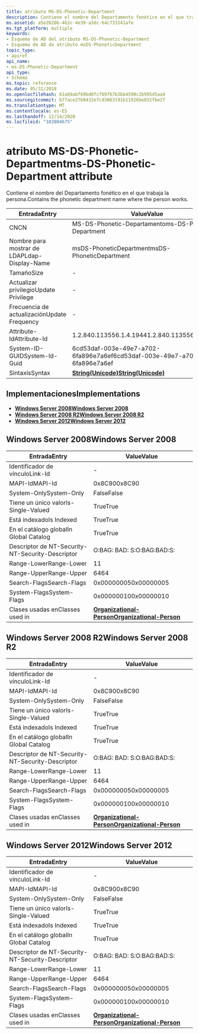 ```yaml
---
title: atributo MS-DS-Phonetic-Department
description: Contiene el nombre del Departamento fonético en el que trabaja la persona.
ms.assetid: a5e2820b-462c-4e39-a3dc-64c733141afe
ms.tgt_platform: multiple
keywords:
- Esquema de AD del atributo MS-DS-Phonetic-Department
- Esquema de AD de atributo msDS-PhoneticDepartment
topic_type:
- apiref
api_name:
- ms-DS-Phonetic-Department
api_type:
- Schema
ms.topic: reference
ms.date: 05/31/2018
ms.openlocfilehash: 61a69abf69bd0fcf69767b3bb4590c2b995d5aa4
ms.sourcegitcommit: b77ace27b0432e7cd3863191b11926be032fbe2f
ms.translationtype: MT
ms.contentlocale: es-ES
ms.lasthandoff: 12/14/2020
ms.locfileid: "103804675"
---
```

# <a name="ms-ds-phonetic-department-attribute"></a><span data-ttu-id="12d82-105">atributo MS-DS-Phonetic-Department</span><span class="sxs-lookup"><span data-stu-id="12d82-105">ms-DS-Phonetic-Department attribute</span></span>

<span data-ttu-id="12d82-106">Contiene el nombre del Departamento fonético en el que trabaja la persona.</span><span class="sxs-lookup"><span data-stu-id="12d82-106">Contains the phonetic department name where the person works.</span></span>



| <span data-ttu-id="12d82-107">Entrada</span><span class="sxs-lookup"><span data-stu-id="12d82-107">Entry</span></span> | <span data-ttu-id="12d82-108">Value</span><span class="sxs-lookup"><span data-stu-id="12d82-108">Value</span></span> |
|-------------------|---------------------------------------------|
| <span data-ttu-id="12d82-109">CN</span><span class="sxs-lookup"><span data-stu-id="12d82-109">CN</span></span>                | <span data-ttu-id="12d82-110">MS-DS-Phonetic-Departamento</span><span class="sxs-lookup"><span data-stu-id="12d82-110">ms-DS-Phonetic-Department</span></span>                   |
| <span data-ttu-id="12d82-111">Nombre para mostrar de LDAP</span><span class="sxs-lookup"><span data-stu-id="12d82-111">Ldap-Display-Name</span></span> | <span data-ttu-id="12d82-112">msDS-PhoneticDepartment</span><span class="sxs-lookup"><span data-stu-id="12d82-112">msDS-PhoneticDepartment</span></span>                     |
| <span data-ttu-id="12d82-113">Tamaño</span><span class="sxs-lookup"><span data-stu-id="12d82-113">Size</span></span>              | \-                                          |
| <span data-ttu-id="12d82-114">Actualizar privilegio</span><span class="sxs-lookup"><span data-stu-id="12d82-114">Update Privilege</span></span>  | \-                                          |
| <span data-ttu-id="12d82-115">Frecuencia de actualización</span><span class="sxs-lookup"><span data-stu-id="12d82-115">Update Frequency</span></span>  | \-                                          |
| <span data-ttu-id="12d82-116">Attribute-Id</span><span class="sxs-lookup"><span data-stu-id="12d82-116">Attribute-Id</span></span>      | <span data-ttu-id="12d82-117">1.2.840.113556.1.4.1944</span><span class="sxs-lookup"><span data-stu-id="12d82-117">1.2.840.113556.1.4.1944</span></span>                     |
| <span data-ttu-id="12d82-118">System-ID-GUID</span><span class="sxs-lookup"><span data-stu-id="12d82-118">System-Id-Guid</span></span>    | <span data-ttu-id="12d82-119">6cd53daf-003e-49e7-a702-6fa896e7a6ef</span><span class="sxs-lookup"><span data-stu-id="12d82-119">6cd53daf-003e-49e7-a702-6fa896e7a6ef</span></span>        |
| <span data-ttu-id="12d82-120">Sintaxis</span><span class="sxs-lookup"><span data-stu-id="12d82-120">Syntax</span></span>            | [<span data-ttu-id="12d82-121">**String(Unicode)**</span><span class="sxs-lookup"><span data-stu-id="12d82-121">**String(Unicode)**</span></span>](s-string-unicode.md) |



## <a name="implementations"></a><span data-ttu-id="12d82-122">Implementaciones</span><span class="sxs-lookup"><span data-stu-id="12d82-122">Implementations</span></span>

-   [<span data-ttu-id="12d82-123">**Windows Server 2008**</span><span class="sxs-lookup"><span data-stu-id="12d82-123">**Windows Server 2008**</span></span>](#windows-server-2008)
-   [<span data-ttu-id="12d82-124">**Windows Server 2008 R2**</span><span class="sxs-lookup"><span data-stu-id="12d82-124">**Windows Server 2008 R2**</span></span>](#windows-server-2008-r2)
-   [<span data-ttu-id="12d82-125">**Windows Server 2012**</span><span class="sxs-lookup"><span data-stu-id="12d82-125">**Windows Server 2012**</span></span>](#windows-server-2012)

## <a name="windows-server-2008"></a><span data-ttu-id="12d82-126">Windows Server 2008</span><span class="sxs-lookup"><span data-stu-id="12d82-126">Windows Server 2008</span></span>



| <span data-ttu-id="12d82-127">Entrada</span><span class="sxs-lookup"><span data-stu-id="12d82-127">Entry</span></span> | <span data-ttu-id="12d82-128">Value</span><span class="sxs-lookup"><span data-stu-id="12d82-128">Value</span></span> |
|------------------------|--------------------------------------------------------------------|
| <span data-ttu-id="12d82-129">Identificador de vínculo</span><span class="sxs-lookup"><span data-stu-id="12d82-129">Link-Id</span></span>                | \-                                                                 |
| <span data-ttu-id="12d82-130">MAPI-Id</span><span class="sxs-lookup"><span data-stu-id="12d82-130">MAPI-Id</span></span>                | <span data-ttu-id="12d82-131">0x8C90</span><span class="sxs-lookup"><span data-stu-id="12d82-131">0x8C90</span></span>                                                             |
| <span data-ttu-id="12d82-132">System-Only</span><span class="sxs-lookup"><span data-stu-id="12d82-132">System-Only</span></span>            | <span data-ttu-id="12d82-133">False</span><span class="sxs-lookup"><span data-stu-id="12d82-133">False</span></span>                                                              |
| <span data-ttu-id="12d82-134">Tiene un único valor</span><span class="sxs-lookup"><span data-stu-id="12d82-134">Is-Single-Valued</span></span>       | <span data-ttu-id="12d82-135">True</span><span class="sxs-lookup"><span data-stu-id="12d82-135">True</span></span>                                                               |
| <span data-ttu-id="12d82-136">Está indexado</span><span class="sxs-lookup"><span data-stu-id="12d82-136">Is Indexed</span></span>             | <span data-ttu-id="12d82-137">True</span><span class="sxs-lookup"><span data-stu-id="12d82-137">True</span></span>                                                               |
| <span data-ttu-id="12d82-138">En el catálogo global</span><span class="sxs-lookup"><span data-stu-id="12d82-138">In Global Catalog</span></span>      | <span data-ttu-id="12d82-139">True</span><span class="sxs-lookup"><span data-stu-id="12d82-139">True</span></span>                                                               |
| <span data-ttu-id="12d82-140">Descriptor de NT-Security-</span><span class="sxs-lookup"><span data-stu-id="12d82-140">NT-Security-Descriptor</span></span> | <span data-ttu-id="12d82-141">O:BAG: BAD: S:</span><span class="sxs-lookup"><span data-stu-id="12d82-141">O:BAG:BAD:S:</span></span>                                                       |
| <span data-ttu-id="12d82-142">Range-Lower</span><span class="sxs-lookup"><span data-stu-id="12d82-142">Range-Lower</span></span>            | <span data-ttu-id="12d82-143">1</span><span class="sxs-lookup"><span data-stu-id="12d82-143">1</span></span>                                                                  |
| <span data-ttu-id="12d82-144">Range-Upper</span><span class="sxs-lookup"><span data-stu-id="12d82-144">Range-Upper</span></span>            | <span data-ttu-id="12d82-145">64</span><span class="sxs-lookup"><span data-stu-id="12d82-145">64</span></span>                                                                 |
| <span data-ttu-id="12d82-146">Search-Flags</span><span class="sxs-lookup"><span data-stu-id="12d82-146">Search-Flags</span></span>           | <span data-ttu-id="12d82-147">0x00000005</span><span class="sxs-lookup"><span data-stu-id="12d82-147">0x00000005</span></span>                                                         |
| <span data-ttu-id="12d82-148">System-Flags</span><span class="sxs-lookup"><span data-stu-id="12d82-148">System-Flags</span></span>           | <span data-ttu-id="12d82-149">0x00000010</span><span class="sxs-lookup"><span data-stu-id="12d82-149">0x00000010</span></span>                                                         |
| <span data-ttu-id="12d82-150">Clases usadas en</span><span class="sxs-lookup"><span data-stu-id="12d82-150">Classes used in</span></span>        | [<span data-ttu-id="12d82-151">**Organizational-Person**</span><span class="sxs-lookup"><span data-stu-id="12d82-151">**Organizational-Person**</span></span>](c-organizationalperson.md)<br/> |



## <a name="windows-server-2008-r2"></a><span data-ttu-id="12d82-152">Windows Server 2008 R2</span><span class="sxs-lookup"><span data-stu-id="12d82-152">Windows Server 2008 R2</span></span>



| <span data-ttu-id="12d82-153">Entrada</span><span class="sxs-lookup"><span data-stu-id="12d82-153">Entry</span></span> | <span data-ttu-id="12d82-154">Value</span><span class="sxs-lookup"><span data-stu-id="12d82-154">Value</span></span> |
|------------------------|--------------------------------------------------------------------|
| <span data-ttu-id="12d82-155">Identificador de vínculo</span><span class="sxs-lookup"><span data-stu-id="12d82-155">Link-Id</span></span>                | \-                                                                 |
| <span data-ttu-id="12d82-156">MAPI-Id</span><span class="sxs-lookup"><span data-stu-id="12d82-156">MAPI-Id</span></span>                | <span data-ttu-id="12d82-157">0x8C90</span><span class="sxs-lookup"><span data-stu-id="12d82-157">0x8C90</span></span>                                                             |
| <span data-ttu-id="12d82-158">System-Only</span><span class="sxs-lookup"><span data-stu-id="12d82-158">System-Only</span></span>            | <span data-ttu-id="12d82-159">False</span><span class="sxs-lookup"><span data-stu-id="12d82-159">False</span></span>                                                              |
| <span data-ttu-id="12d82-160">Tiene un único valor</span><span class="sxs-lookup"><span data-stu-id="12d82-160">Is-Single-Valued</span></span>       | <span data-ttu-id="12d82-161">True</span><span class="sxs-lookup"><span data-stu-id="12d82-161">True</span></span>                                                               |
| <span data-ttu-id="12d82-162">Está indexado</span><span class="sxs-lookup"><span data-stu-id="12d82-162">Is Indexed</span></span>             | <span data-ttu-id="12d82-163">True</span><span class="sxs-lookup"><span data-stu-id="12d82-163">True</span></span>                                                               |
| <span data-ttu-id="12d82-164">En el catálogo global</span><span class="sxs-lookup"><span data-stu-id="12d82-164">In Global Catalog</span></span>      | <span data-ttu-id="12d82-165">True</span><span class="sxs-lookup"><span data-stu-id="12d82-165">True</span></span>                                                               |
| <span data-ttu-id="12d82-166">Descriptor de NT-Security-</span><span class="sxs-lookup"><span data-stu-id="12d82-166">NT-Security-Descriptor</span></span> | <span data-ttu-id="12d82-167">O:BAG: BAD: S:</span><span class="sxs-lookup"><span data-stu-id="12d82-167">O:BAG:BAD:S:</span></span>                                                       |
| <span data-ttu-id="12d82-168">Range-Lower</span><span class="sxs-lookup"><span data-stu-id="12d82-168">Range-Lower</span></span>            | <span data-ttu-id="12d82-169">1</span><span class="sxs-lookup"><span data-stu-id="12d82-169">1</span></span>                                                                  |
| <span data-ttu-id="12d82-170">Range-Upper</span><span class="sxs-lookup"><span data-stu-id="12d82-170">Range-Upper</span></span>            | <span data-ttu-id="12d82-171">64</span><span class="sxs-lookup"><span data-stu-id="12d82-171">64</span></span>                                                                 |
| <span data-ttu-id="12d82-172">Search-Flags</span><span class="sxs-lookup"><span data-stu-id="12d82-172">Search-Flags</span></span>           | <span data-ttu-id="12d82-173">0x00000005</span><span class="sxs-lookup"><span data-stu-id="12d82-173">0x00000005</span></span>                                                         |
| <span data-ttu-id="12d82-174">System-Flags</span><span class="sxs-lookup"><span data-stu-id="12d82-174">System-Flags</span></span>           | <span data-ttu-id="12d82-175">0x00000010</span><span class="sxs-lookup"><span data-stu-id="12d82-175">0x00000010</span></span>                                                         |
| <span data-ttu-id="12d82-176">Clases usadas en</span><span class="sxs-lookup"><span data-stu-id="12d82-176">Classes used in</span></span>        | [<span data-ttu-id="12d82-177">**Organizational-Person**</span><span class="sxs-lookup"><span data-stu-id="12d82-177">**Organizational-Person**</span></span>](c-organizationalperson.md)<br/> |



## <a name="windows-server-2012"></a><span data-ttu-id="12d82-178">Windows Server 2012</span><span class="sxs-lookup"><span data-stu-id="12d82-178">Windows Server 2012</span></span>



| <span data-ttu-id="12d82-179">Entrada</span><span class="sxs-lookup"><span data-stu-id="12d82-179">Entry</span></span> | <span data-ttu-id="12d82-180">Value</span><span class="sxs-lookup"><span data-stu-id="12d82-180">Value</span></span> |
|------------------------|--------------------------------------------------------------------|
| <span data-ttu-id="12d82-181">Identificador de vínculo</span><span class="sxs-lookup"><span data-stu-id="12d82-181">Link-Id</span></span>                | \-                                                                 |
| <span data-ttu-id="12d82-182">MAPI-Id</span><span class="sxs-lookup"><span data-stu-id="12d82-182">MAPI-Id</span></span>                | <span data-ttu-id="12d82-183">0x8C90</span><span class="sxs-lookup"><span data-stu-id="12d82-183">0x8C90</span></span>                                                             |
| <span data-ttu-id="12d82-184">System-Only</span><span class="sxs-lookup"><span data-stu-id="12d82-184">System-Only</span></span>            | <span data-ttu-id="12d82-185">False</span><span class="sxs-lookup"><span data-stu-id="12d82-185">False</span></span>                                                              |
| <span data-ttu-id="12d82-186">Tiene un único valor</span><span class="sxs-lookup"><span data-stu-id="12d82-186">Is-Single-Valued</span></span>       | <span data-ttu-id="12d82-187">True</span><span class="sxs-lookup"><span data-stu-id="12d82-187">True</span></span>                                                               |
| <span data-ttu-id="12d82-188">Está indexado</span><span class="sxs-lookup"><span data-stu-id="12d82-188">Is Indexed</span></span>             | <span data-ttu-id="12d82-189">True</span><span class="sxs-lookup"><span data-stu-id="12d82-189">True</span></span>                                                               |
| <span data-ttu-id="12d82-190">En el catálogo global</span><span class="sxs-lookup"><span data-stu-id="12d82-190">In Global Catalog</span></span>      | <span data-ttu-id="12d82-191">True</span><span class="sxs-lookup"><span data-stu-id="12d82-191">True</span></span>                                                               |
| <span data-ttu-id="12d82-192">Descriptor de NT-Security-</span><span class="sxs-lookup"><span data-stu-id="12d82-192">NT-Security-Descriptor</span></span> | <span data-ttu-id="12d82-193">O:BAG: BAD: S:</span><span class="sxs-lookup"><span data-stu-id="12d82-193">O:BAG:BAD:S:</span></span>                                                       |
| <span data-ttu-id="12d82-194">Range-Lower</span><span class="sxs-lookup"><span data-stu-id="12d82-194">Range-Lower</span></span>            | <span data-ttu-id="12d82-195">1</span><span class="sxs-lookup"><span data-stu-id="12d82-195">1</span></span>                                                                  |
| <span data-ttu-id="12d82-196">Range-Upper</span><span class="sxs-lookup"><span data-stu-id="12d82-196">Range-Upper</span></span>            | <span data-ttu-id="12d82-197">64</span><span class="sxs-lookup"><span data-stu-id="12d82-197">64</span></span>                                                                 |
| <span data-ttu-id="12d82-198">Search-Flags</span><span class="sxs-lookup"><span data-stu-id="12d82-198">Search-Flags</span></span>           | <span data-ttu-id="12d82-199">0x00000005</span><span class="sxs-lookup"><span data-stu-id="12d82-199">0x00000005</span></span>                                                         |
| <span data-ttu-id="12d82-200">System-Flags</span><span class="sxs-lookup"><span data-stu-id="12d82-200">System-Flags</span></span>           | <span data-ttu-id="12d82-201">0x00000010</span><span class="sxs-lookup"><span data-stu-id="12d82-201">0x00000010</span></span>                                                         |
| <span data-ttu-id="12d82-202">Clases usadas en</span><span class="sxs-lookup"><span data-stu-id="12d82-202">Classes used in</span></span>        | [<span data-ttu-id="12d82-203">**Organizational-Person**</span><span class="sxs-lookup"><span data-stu-id="12d82-203">**Organizational-Person**</span></span>](c-organizationalperson.md)<br/> |



 

 





